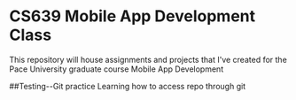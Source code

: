 # CS639 Mobile App Development Class

This repository will house assignments and projects that I've created for the Pace University graduate course Mobile App Development

##Testing--Git practice 
Learning how to access repo through git
